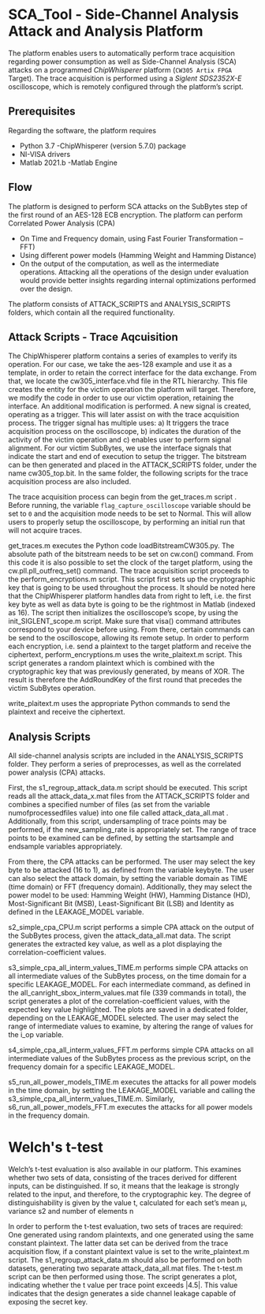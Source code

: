 # SCA_Tool - Side-Channel Analysis Attack and Analysis Platform

The platform enables users to automatically perform trace acquisition regarding power consumption as well as Side-Channel Analysis (SCA) attacks on a programmed _ChipWhisperer_ platform (`CW305 Artix FPGA` Target). The trace acquisition is performed using a _Siglent SDS2352X-E_ oscilloscope, which is remotely configured through the platform’s script.

## Prerequisites

Regarding the software, the platform requires 
* Python 3.7 
    -ChipWhisperer (version 5.7.0) package 
* NI-VISA drivers 
* Matlab 2021.b
    -Matlab Engine


## Flow
The platform is designed to perform SCA attacks on the SubBytes step of the first round of an AES-128 ECB encryption. The platform can perform Correlated Power Analysis (CPA)

* On Time and Frequency domain, using Fast Fourier Transformation – FFT)
* Using different power models (Hamming Weight and Hamming Distance)
* On the output of the computation, as well as the intermediate operations. Attacking all the operations of the design under evaluation would provide better insights regarding internal optimizations performed over the design.

The platform consists of ATTACK_SCRIPTS and ANALYSIS_SCRIPTS folders, which contain all the required functionality. 



## Attack Scripts - Trace Aqcuisition
The ChipWhisperer platform contains a series of examples to verify its operation. For our case, we take the aes-128 example and use it as a template, in order to retain the correct interface for the data exchange. From that, we locate the cw305_interface.vhd file in the RTL hierarchy. This file creates the entity for the victim operation the platform will target. Therefore, we modify the code in order to use our victim operation, retaining the interface.
An additional modification is performed. A new signal is created, operating as a trigger. This will later assist on with the trace acquisition process. The trigger signal has multiple uses: a) It triggers the trace acquisition process on the oscilloscope, b) indicates the duration of the activity of the victim operation and c) enables user to perform signal alignment. For our victim SubBytes, we use the interface signals that indicate the start and end of execution to setup the trigger.
The bitstream can be then generated and placed in the ATTACK_SCRIPTS folder, under the name cw305_top.bit. In the same folder, the following scripts for the trace acquisition process are also included.

The trace acquisition process can begin from the get_traces.m script . Before running, the variable `flag_capture_oscilloscope` variable should be set to `0` and the acquisition mode needs to be set to Normal. This will allow users to properly setup the oscilloscope, by performing an initial run that will not acquire traces.

get_traces.m executes the Python code loadBitstreamCW305.py. The absolute path of the bitstream needs to be set on cw.con() command. From this code it is also possible to set the clock of the target platform, using the cw.pll.pll_outfreq_set() command. 
The trace acquisition script proceeds to the perform_encryptions.m script. This script first sets up the cryptographic key that is going to be used throughout the process. It should be noted here that the ChipWhisperer platform handles data from right to left, i.e. the first key byte as well as data byte is going to be the rightmost in Matlab (indexed as 16). 
The script then initializes the oscilloscope’s scope, by using the init_SIGLENT_scope.m script. Make sure that visa() command attributes correspond to your device before using. From there, certain commands can be send to the oscilloscope, allowing its remote setup.
In order to perform each encryption, i.e. send a plaintext to the target platform and receive the ciphertext, perform_encryptions.m uses the write_plaitext.m script. This script generates a random plaintext which is combined with the cryptographic key that was previously generated, by means of XOR. The result is therefore the AddRoundKey of the first round that precedes the victim SubBytes operation. 

write_plaitext.m uses the appropriate Python commands to send the plaintext and receive the ciphertext. 

## Analysis Scripts
All side-channel analysis scripts are included in the ANALYSIS_SCRIPTS folder. They perform a series of preprocesses, as well as the correlated power analysis (CPA) attacks.

First, the s1_regroup_attack_data.m script should be executed. This script reads all the attack_data_x.mat files from the ATTACK_SCRIPTS folder and combines a specified number of files (as set from the variable numofprocessedfiles value) into one file called attack_data_all.mat . Additionally, from this script, undersampling of trace points may be performed, if the new_sampling_rate is appropriately set. The range of trace points to be examined can be defined, by setting the startsample and endsample variables appropriately.

From there, the CPA attacks can be performed. The user may select the key byte to be attacked (16 to 1), as defined from the variable keybyte. The user can also select the attack domain, by setting the variable domain as TIME (time domain) or FFT (frequency domain). Additionally, they may select the power model to be used: Hamming Weight (HW), Hamming Distance (HD), Most-Significant Bit (MSB), Least-Significant Bit (LSB) and Identity as defined in the LEAKAGE_MODEL variable.

s2_simple_cpa_CPU.m script performs a simple CPA attack on the output of the SubBytes process, given the attack_data_all.mat data. The script generates the extracted key value, as well as a plot displaying the correlation-coefficient values.

s3_simple_cpa_all_interm_values_TIME.m performs simple CPA attacks on all intermediate values of the SubBytes process, on the time domain for a specific LEAKAGE_MODEL. For each intermediate command, as defined in the all_canright_sbox_interm_values.mat file (339 commands in total), the script generates a plot of the correlation-coefficient values, with the expected key value highlighted. The plots are saved in a dedicated folder, depending on the LEAKAGE_MODEL selected. The user may select the range of intermediate values to examine, by altering the range of values for the i_op variable. 

s4_simple_cpa_all_interm_values_FFT.m performs simple CPA attacks on all intermediate values of the SubBytes process as the previous script, on the frequency domain for a specific LEAKAGE_MODEL.

s5_run_all_power_models_TIME.m executes the attacks for all power models in the time domain, by setting the LEAKAGE_MODEL variable and calling the s3_simple_cpa_all_interm_values_TIME.m. Similarly, s6_run_all_power_models_FFT.m executes the attacks for all power models in the frequency domain.

# Welch's t-test
Welch’s t-test evaluation is also available in our platform. This examines whether two sets of data, consisting of the traces derived for different inputs, can be distinguished. If so, it means that the leakage is strongly related to the input, and therefore, to the cryptographic key. The degree of distinguishability is given by the value t, calculated for each set’s mean μ, variance s2 and number of elements n

In order to perform the t-test evaluation, two sets of traces are required: One generated using random plaintexts, and one generated using the same constant plaintext. The latter data set can be derived from the trace acquisition flow, if a constant plaintext value is set to the write_plaintext.m script. The s1_regroup_attack_data.m should also be performed on both datasets, generating two separate attack_data_all.mat files. The t-test.m script can be then performed using those. The script generates a plot, indicating whether the t value per trace point exceeds |4.5|. This value indicates that the design generates a side channel leakage capable of exposing the secret key.
